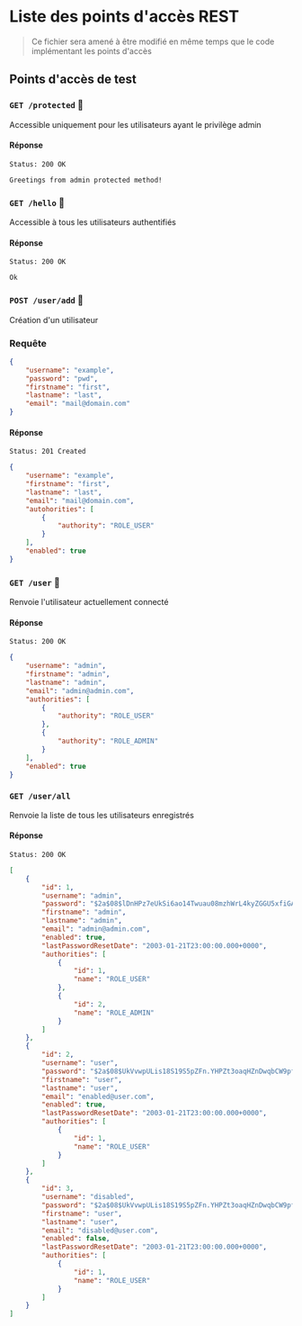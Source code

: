 # Liste des points d'accès REST

> Ce fichier sera amené à être modifié en même temps que le code implémentant les points d'accès

## Points d'accès de test

### `GET /protected` :key:
Accessible uniquement pour les utilisateurs ayant le privilège admin

#### Réponse

```
Status: 200 OK
```

```
Greetings from admin protected method!
```

### `GET /hello` :key:
Accessible à tous les utilisateurs authentifiés

#### Réponse

```
Status: 200 OK
```

```
Ok
```

### `POST /user/add` :key:
Création d'un utilisateur

### Requête
```json
{
	"username": "example",
	"password": "pwd",
	"firstname": "first",
	"lastname": "last",
	"email": "mail@domain.com"
}
```

#### Réponse

```
Status: 201 Created
```

```json
{
	"username": "example",
	"firstname": "first",
	"lastname": "last",
	"email": "mail@domain.com",
    "autohorities": [
        {
            "authority": "ROLE_USER"
        }
    ],
    "enabled": true
}
```


### `GET /user` :key:
Renvoie l'utilisateur actuellement connecté

#### Réponse

```
Status: 200 OK
```

```json
{
    "username": "admin",
    "firstname": "admin",
    "lastname": "admin",
    "email": "admin@admin.com",
    "authorities": [
        {
            "authority": "ROLE_USER"
        },
        {
            "authority": "ROLE_ADMIN"
        }
    ],
    "enabled": true
}
```

### `GET /user/all`
Renvoie la liste de tous les utilisateurs enregistrés

#### Réponse

```
Status: 200 OK
```

```json
[
    {
        "id": 1,
        "username": "admin",
        "password": "$2a$08$lDnHPz7eUkSi6ao14Twuau08mzhWrL4kyZGGU5xfiGALO/Vxd5DOi",
        "firstname": "admin",
        "lastname": "admin",
        "email": "admin@admin.com",
        "enabled": true,
        "lastPasswordResetDate": "2003-01-21T23:00:00.000+0000",
        "authorities": [
            {
                "id": 1,
                "name": "ROLE_USER"
            },
            {
                "id": 2,
                "name": "ROLE_ADMIN"
            }
        ]
    },
    {
        "id": 2,
        "username": "user",
        "password": "$2a$08$UkVvwpULis18S19S5pZFn.YHPZt3oaqHZnDwqbCW9pft6uFtkXKDC",
        "firstname": "user",
        "lastname": "user",
        "email": "enabled@user.com",
        "enabled": true,
        "lastPasswordResetDate": "2003-01-21T23:00:00.000+0000",
        "authorities": [
            {
                "id": 1,
                "name": "ROLE_USER"
            }
        ]
    },
    {
        "id": 3,
        "username": "disabled",
        "password": "$2a$08$UkVvwpULis18S19S5pZFn.YHPZt3oaqHZnDwqbCW9pft6uFtkXKDC",
        "firstname": "user",
        "lastname": "user",
        "email": "disabled@user.com",
        "enabled": false,
        "lastPasswordResetDate": "2003-01-21T23:00:00.000+0000",
        "authorities": [
            {
                "id": 1,
                "name": "ROLE_USER"
            }
        ]
    }
]
```
